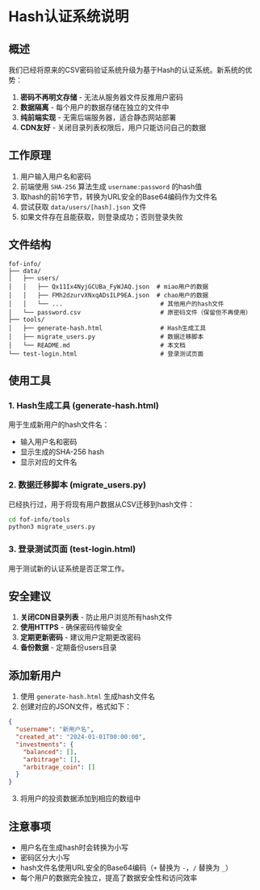 # Hash认证系统说明

## 概述

我们已经将原来的CSV密码验证系统升级为基于Hash的认证系统。新系统的优势：

1. **密码不再明文存储** - 无法从服务器文件反推用户密码
2. **数据隔离** - 每个用户的数据存储在独立的文件中
3. **纯前端实现** - 无需后端服务器，适合静态网站部署
4. **CDN友好** - 关闭目录列表权限后，用户只能访问自己的数据

## 工作原理

1. 用户输入用户名和密码
2. 前端使用 `SHA-256` 算法生成 `username:password` 的hash值
3. 取hash的前16字节，转换为URL安全的Base64编码作为文件名
4. 尝试获取 `data/users/[hash].json` 文件
5. 如果文件存在且能获取，则登录成功；否则登录失败

## 文件结构

```
fof-info/
├── data/
│   ├── users/
│   │   ├── Qx11Ix4NyjGCUBa_FyWJAQ.json  # miao用户的数据
│   │   ├── FMh2dzurvXNxqADsILP9EA.json  # chao用户的数据
│   │   └── ...                           # 其他用户的hash文件
│   └── password.csv                      # 原密码文件（保留但不再使用）
├── tools/
│   ├── generate-hash.html                # Hash生成工具
│   ├── migrate_users.py                  # 数据迁移脚本
│   └── README.md                         # 本文档
└── test-login.html                       # 登录测试页面
```

## 使用工具

### 1. Hash生成工具 (generate-hash.html)

用于生成新用户的hash文件名：
- 输入用户名和密码
- 显示生成的SHA-256 hash
- 显示对应的文件名

### 2. 数据迁移脚本 (migrate_users.py)

已经执行过，用于将现有用户数据从CSV迁移到hash文件：
```bash
cd fof-info/tools
python3 migrate_users.py
```

### 3. 登录测试页面 (test-login.html)

用于测试新的认证系统是否正常工作。

## 安全建议

1. **关闭CDN目录列表** - 防止用户浏览所有hash文件
2. **使用HTTPS** - 确保密码传输安全
3. **定期更新密码** - 建议用户定期更改密码
4. **备份数据** - 定期备份users目录

## 添加新用户

1. 使用 `generate-hash.html` 生成hash文件名
2. 创建对应的JSON文件，格式如下：

```json
{
  "username": "新用户名",
  "created_at": "2024-01-01T00:00:00",
  "investments": {
    "balanced": [],
    "arbitrage": [],
    "arbitrage_coin": []
  }
}
```

3. 将用户的投资数据添加到相应的数组中

## 注意事项

- 用户名在生成hash时会转换为小写
- 密码区分大小写
- hash文件名使用URL安全的Base64编码（`+` 替换为 `-`，`/` 替换为 `_`）
- 每个用户的数据完全独立，提高了数据安全性和访问效率 